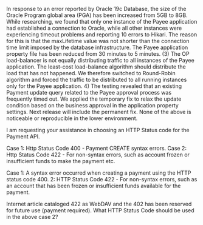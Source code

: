 In response to an error reported by Oracle 19c Database, the size of the Oracle Program global area (PGA) has been increased from 5GB to 8GB.
While researching, we found that only one instance of the Payee application had established a connection to Oracle, while all other instances were experiencing timeout problems and reporting 10 errors to Hikari. The reason for this is that the maxLifetime value was not shorter than the connection time limit imposed by the database infrastructure. The Payee application property file has been reduced from 30 minutes to 5 minutes.
(3) The OP load-balancer is not equally distributing traffic to all instances of the Payee application. The least-cost load-balance algorithm should distribute the load that has not happened. We therefore switched to Round-Robin algorithm and forced the traffic to be distributed to all running instances only for the Payee application.
4) The testing revealed that an existing Payment update query related to the Payee approval process was frequently timed out. We applied the temporary fix to relax the update condition based on the business approval in the application property settings.
Next release will include the permanent fix.
None of the above is noticeable or reproducible in the lower environment.


I am requesting your assistance in choosing an HTTP Status code for the Payment API.

Case 1: Http Status Code 400 - Payment CREATE syntax errors.
Case 2: Http Status Code 422 - For non-syntax errors, such as account frozen or insufficient funds to make the payment etc.

Case 1: A syntax error occurred when creating a payment using the HTTP status code 400.
2: HTTP Status Code 422 - For non-syntax errors, such as an account that has been frozen or insufficient funds available for the payment.

Internet article cataloged 422  as WebDAV and the 402 has been reserved for future use (payment required).
What HTTP Status Code should be used in the above case 2?